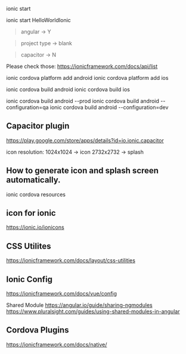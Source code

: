 ionic start <projct-name>


ionic start HelloWorldIonic

> angular -> Y

> project type -> blank

> capacitor -> N


Please check those:
https://ionicframework.com/docs/api/list


ionic cordova platform add android
ionic cordova platform add ios

ionic cordova build android
ionic cordova build ios

ionic cordova build android --prod
ionic cordova build android --configuration=qa
ionic cordova build android --configuration=dev


Capacitor plugin
----------------
https://play.google.com/store/apps/details?id=io.ionic.capacitor


icon resolution:
1024x1024 -> icon
2732x2732 -> splash

How to generate icon and splash screen automatically.
-----------------------
ionic cordova resources



icon for ionic
--------------
https://ionic.io/ionicons


CSS Utilites
------------
https://ionicframework.com/docs/layout/css-utilities


Ionic Config
-----------
https://ionicframework.com/docs/vue/config



Shared Module
https://angular.io/guide/sharing-ngmodules
https://www.pluralsight.com/guides/using-shared-modules-in-angular



Cordova Plugins
---------------
https://ionicframework.com/docs/native/